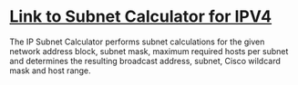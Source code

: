 # <a href="https://ipv4-calculator.netlify.app/">Link to Subnet Calculator for IPV4</a>
<p>
 The IP Subnet Calculator performs subnet calculations for the given network address block, subnet mask, maximum required hosts per subnet and determines the resulting broadcast address, subnet, Cisco wildcard mask and host range.
 </p>
  
